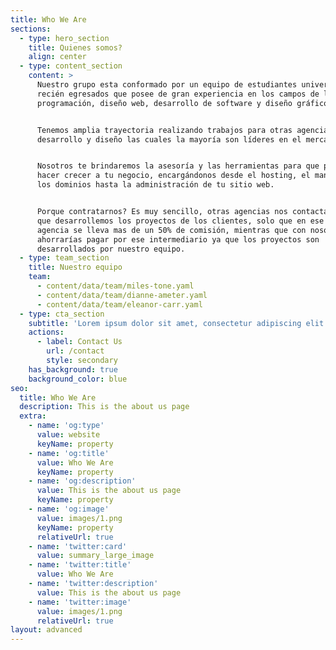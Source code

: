 ```yaml
---
title: Who We Are
sections:
  - type: hero_section
    title: Quienes somos?
    align: center
  - type: content_section
    content: >
      Nuestro grupo esta conformado por un equipo de estudiantes universitarios
      recién egresados que posee de gran experiencia en los campos de la
      programación, diseño web, desarrollo de software y diseño gráfico 


      Tenemos amplia trayectoria realizando trabajos para otras agencias de
      desarrollo y diseño las cuales la mayoría son líderes en el mercado.


      Nosotros te brindaremos la asesoría y las herramientas para que puedas
      hacer crecer a tu negocio, encargándonos desde el hosting, el manejo de
      los dominios hasta la administración de tu sitio web.


      Porque contratarnos? Es muy sencillo, otras agencias nos contactan para
      que desarrollemos los proyectos de los clientes, solo que en ese caso la
      agencia se lleva mas de un 50% de comisión, mientras que con nosotros te
      ahorrarías pagar por ese intermediario ya que los proyectos son
      desarrollados por nuestro equipo.
  - type: team_section
    title: Nuestro equipo
    team:
      - content/data/team/miles-tone.yaml
      - content/data/team/dianne-ameter.yaml
      - content/data/team/eleanor-carr.yaml
  - type: cta_section
    subtitle: 'Lorem ipsum dolor sit amet, consectetur adipiscing elit.'
    actions:
      - label: Contact Us
        url: /contact
        style: secondary
    has_background: true
    background_color: blue
seo:
  title: Who We Are
  description: This is the about us page
  extra:
    - name: 'og:type'
      value: website
      keyName: property
    - name: 'og:title'
      value: Who We Are
      keyName: property
    - name: 'og:description'
      value: This is the about us page
      keyName: property
    - name: 'og:image'
      value: images/1.png
      keyName: property
      relativeUrl: true
    - name: 'twitter:card'
      value: summary_large_image
    - name: 'twitter:title'
      value: Who We Are
    - name: 'twitter:description'
      value: This is the about us page
    - name: 'twitter:image'
      value: images/1.png
      relativeUrl: true
layout: advanced
---
```

